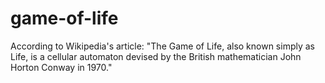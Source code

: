 # game-of-life
According to Wikipedia's article: "The Game of Life, also known simply as Life, is a cellular automaton devised by the British mathematician John Horton Conway in 1970."
